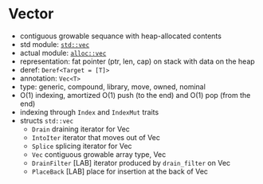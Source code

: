 # Vector

- contiguous growable sequance with heap-allocated contents
- std module: [`std::vec`](https://doc.rust-lang.org/std/vec/)
- actual module: [`alloc::vec`](https://doc.rust-lang.org/alloc/vec/)
- representation: fat pointer (ptr, len, cap) on stack with data on the heap
- deref: `Deref<Target = [T]>`
- annotation: `Vec<T>`
- type: generic, compound, library, move, owned, nominal
- O(1) indexing, amortized O(1) push (to the end) and O(1) pop (from the end)
- indexing through `Index` and `IndexMut` traits
- structs `std::vec`
  - `Drain` draining iterator for Vec<T>
  - `IntoIter` iterator that moves out of Vec<T>
  - `Splice` splicing iterator for Vec<T>
  - `Vec` contiguous growable array type, Vec<T>
  - `DrainFilter` [LAB] iterator produced by `drain_filter` on Vec<T>
  - `PlaceBack` [LAB] place for insertion at the back of Vec<T>


